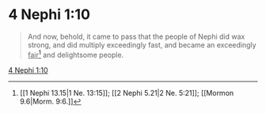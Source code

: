# 4 Nephi 1:10

> And now, behold, it came to pass that the people of Nephi did wax strong, and did multiply exceedingly fast, and became an exceedingly <u>fair</u>[^a] and delightsome people.

[4 Nephi 1:10](https://www.churchofjesuschrist.org/study/scriptures/bofm/4-ne/1?lang=eng&id=p10#p10)


[^a]: [[1 Nephi 13.15|1 Ne. 13:15]]; [[2 Nephi 5.21|2 Ne. 5:21]]; [[Mormon 9.6|Morm. 9:6.]]
